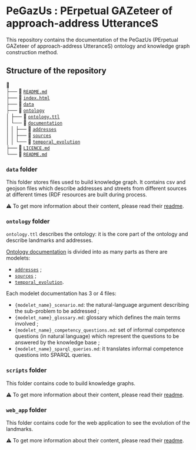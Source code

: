 # PeGazUs : PErpetual GAZeteer of approach-address UtteranceS

This repository contains the documentation of the PeGazUs (PErpetual GAZeteer of approach-address UtteranceS) ontology and knowledge graph construction method.

## Structure of the repository
📂  
├── 📄 [`README.md`](./README.md)  
├── 📄 [`index.html`](./index.html)  
├── 📂 [`data`](./data/)   
├── 📂 [`ontology`](./ontology/)   
│   ├── 📄 [`ontology.ttl`](./ontology/ontology.ttl)  
│   └── 📂 [`documentation`](./ontology/documentation/)  
│   │   ├── 📂 [`addresses`](./ontology/documentation/addresses/)   
│   │   ├── 📂 [`sources`](./ontology/documentation/sources/)   
│   │   └── 📂 [`temporal_evolution`](./ontology/documentation/temporal_evolution/)   
├── 📄 [`LICENCE.md`](./LICENCE.md)  
└── 📄 [`README.md`](./README.md)  

### `data` folder

This folder stores files used to build knowledge graph. It contains csv and geojson files which describe addresses and streets from different sources at different times (RDF resources are built during process.

⚠️ To get more information about their content, please read their [readme](data/README.md).

### `ontology` folder
`ontology.ttl` describes the ontology: it is the core part of the ontology and describe landmarks and addresses.

[Ontology documentation](ontology/documentation) is divided into as many parts as there are modelets:
* [`addresses`](ontology/documentation/addresses) ;
* [`sources`](ontology/documentation/sources) ;
* [`temporal_evolution`](ontology/documentation/temporal_evolution).

Each modelet documentation has 3 or 4 files:
* `{modelet_name}_scenario.md`: the natural-language argument describing the sub-problem to be addressed ;
* `{modelet_name}_glossary.md`: glossary which defines the main terms involved ;
* `{modelet_name}_competency_questions.md`: set of informal competence questions (in natural language) which represent the questions to be answered by the knowledge base ;
* `{modelet_name}_sparql_queries.md`: it translates informal competence questions into SPARQL queries.

### `scripts` folder
This folder contains code to build knowledge graphs.

⚠️ To get more information about their content, please read their [readme](scripts/README.md).

### `web_app` folder
This folder contains code for the web application to see the evolution of the landmarks.

⚠️ To get more information about their content, please read their [readme](web_app/README.md).